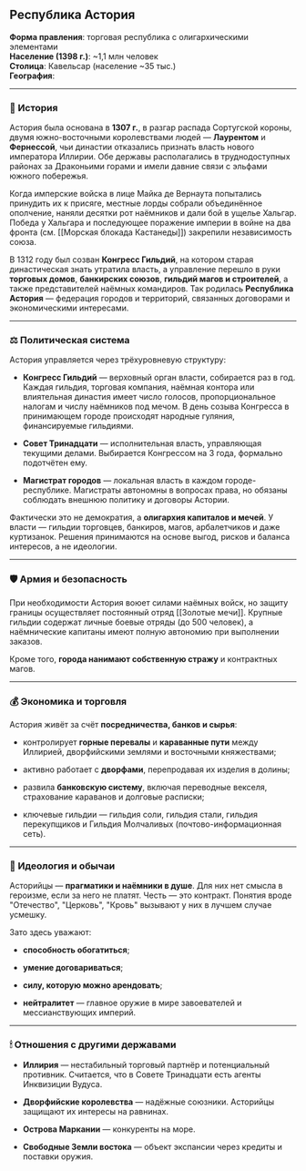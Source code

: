 ## **Республика Астория**

**Форма правления**: торговая республика с олигархическими элементами  
**Население (1398 г.)**: ~1,1 млн человек  
**Столица**: Кавельсар (население ~35 тыс.)  
**География**: 

---

### 📜 История

Астория была основана в **1307 г.**, в разгар распада Сортугской короны, двумя южно-восточными королевствами людей — **Лаурентом** и **Фернессой**, чьи династии отказались признать власть нового императора Иллирии. Обе державы располагались в труднодоступных районах за Драконьими горами и имели давние связи с эльфами южного побережья.

Когда имперские войска в лице Майка де Вернаута попытались принудить их к присяге, местные лорды собрали объединённое ополчение, наняли десятки рот наёмников и дали бой в ущелье Хальгар. Победа у Хальгара и последующее поражение империи в войне на два фронта (см. [[Морская блокада Кастанеды]]) закрепили независимость союза.

В 1312 году был созван **Конгресс Гильдий**, на котором старая династическая знать утратила власть, а управление перешло в руки **торговых домов**, **банкирских союзов**, **гильдий магов и строителей**, а также представителей наёмных командиров. Так родилась **Республика Астория** — федерация городов и территорий, связанных договорами и экономическими интересами.

---

### ⚖️ Политическая система

Астория управляется через трёхуровневую структуру:

- **Конгресс Гильдий** — верховный орган власти, собирается раз в год. Каждая гильдия, торговая компания, наёмная контора или влиятельная династия имеет число голосов, пропорциональное налогам и числу наёмников под мечом. В день созыва Конгресса в принимающем городе происходят народные гуляния, финансируемые гильдиями.
    
- **Совет Тринадцати** — исполнительная власть, управляющая текущими делами. Выбирается Конгрессом на 3 года, формально подотчётен ему.
    
- **Магистрат городов** — локальная власть в каждом городе-республике. Магистраты автономны в вопросах права, но обязаны соблюдать внешнюю политику и договоры Астории.
    

Фактически это не демократия, а **олигархия капиталов и мечей**. У власти — гильдии торговцев, банкиров, магов, арбалетчиков и даже куртизанок. Решения принимаются на основе выгод, рисков и баланса интересов, а не идеологии.

---

### 🛡 Армия и безопасность

При необходимости Астория воюет силами наёмных войск, но защиту границы осуществляет постоянный отряд [[Золотые мечи]]. Крупные гильдии содержат личные боевые отряды (до 500 человек), а наёмнические капитаны имеют полную автономию при выполнении заказов. 

Кроме того, **города нанимают собственную стражу** и контрактных магов.

---

### 💰 Экономика и торговля

Астория живёт за счёт **посредничества, банков и сырья**:

- контролирует **горные перевалы** и **караванные пути** между Иллирией, дворфийскими землями и восточными княжествами;
    
- активно работает с **дворфами**, перепродавая их изделия в долины;
    
- развила **банковскую систему**, включая переводные векселя, страхование караванов и долговые расписки;
    
- ключевые гильдии — гильдия соли, гильдия стали, гильдия перекупщиков и Гильдия Молчаливых (почтово-информационная сеть).
    

---

### 🧭 Идеология и обычаи

Асторийцы — **прагматики и наёмники в душе**. Для них нет смысла в героизме, если за него не платят. Честь — это контракт. Понятия вроде "Отечество", "Церковь", "Кровь" вызывают у них в лучшем случае усмешку.

Зато здесь уважают:

- **способность обогатиться**;
    
- **умение договариваться**;
    
- **силу, которую можно арендовать**;
    
- **нейтралитет** — главное оружие в мире завоевателей и мессианствующих империй.
    

---

### 🕯 Отношения с другими державами

- **Иллирия** — нестабильный торговый партнёр и потенциальный противник. Считается, что в Совете Тринадцати есть агенты Инквизиции Вудуса.
    
- **Дворфийские королевства** — надёжные союзники. Асторийцы защищают их интересы на равнинах.
    
- **Острова Маркании** — конкуренты на море.
    
- **Свободные Земли востока** — объект экспансии через кредиты и поставки оружия.